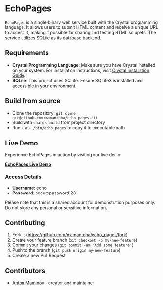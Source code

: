 # EchoPages

`EchoPages` is a single-binary web service built with the Crystal programming language.
It allows users to submit HTML content and receive a unique URL to access it, making it possible for sharing and testing HTML snippets.
The service utilizes SQLite as its database backend.

## Requirements

- **Crystal Programming Language**: Make sure you have Crystal installed on your system. For installation instructions, visit [Crystal Installation Guide](https://crystal-lang.org/install/).
- **SQLite**: This project uses SQLite. Ensure SQLite3 is installed and accessible in your environment.

## Build from source

- Clone the repository: `git clone git@github.com:mamantoha/echo_pages.git`
- Build with `shards build` from project directory
- Run it as `./bin/echo_pages` or copy it to executable path

## Live Demo

Experience EchoPages in action by visiting our live demo:

[**EchoPages Live Demo**](https://echo.shards.info/)

### Access Details

- **Username**: echo
- **Password**: securepassword123

Please note that this is a shared account for demonstration purposes only. Do not store any personal or sensitive information.

## Contributing

1. Fork it (<https://github.com/mamantoha/echo_pages/fork>)
2. Create your feature branch (`git checkout -b my-new-feature`)
3. Commit your changes (`git commit -am 'Add some feature'`)
4. Push to the branch (`git push origin my-new-feature`)
5. Create a new Pull Request

## Contributors

- [Anton Maminov](https://github.com/mamantoha) - creator and maintainer
